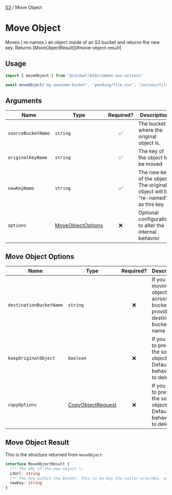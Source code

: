 [S3](./README.md#wrappers) / Move Object

# Move Object

Moves ( re-names ) an object inside of an S3 bucket and returns the new key. Returns [MoveObjectResult][#move-object-result]

## Usage

```ts
import { moveObject } from '@caldwell619/common-aws-actions'

await moveObject('my-awesome-bucket', 'pending/file.csv', 'success/file.csv')
```

## Arguments

| Name               | Type                                      |     Required?      | Description                                                                   |
| ------------------ | ----------------------------------------- | :----------------: | ----------------------------------------------------------------------------- |
| `sourceBucketName` | `string`                                  | :white_check_mark: | The bucket where the original object is.                                      |
| `originalKeyName`  | `string`                                  | :white_check_mark: | The key of the object to be moved                                             |
| `newKeyName`       | `string`                                  | :white_check_mark: | The new key of the object. The original object will be "re-named" as this key |
| `options`          | [MoveObjectOptions](#move-object-options) |        :x:         | Optional configuration to alter the internal behavior                         |

## Move Object Options

| Name                    | Type                                                                                                                         | Required? | Description                                                                   |
| ----------------------- | ---------------------------------------------------------------------------------------------------------------------------- | :-------: | ----------------------------------------------------------------------------- |
| `destinationBucketName` | `string`                                                                                                                     |    :x:    | If you are moving objects across buckets, provide the destination bucket name |
| `keepOriginalObject`    | `boolean`                                                                                                                    |    :x:    | If you wish to preserve the source object. Default behavior is to delete.     |
| `copyOptions`           | [CopyObjectRequest](https://docs.aws.amazon.com/AWSJavaScriptSDK/v3/latest/clients/client-s3/modules/copyobjectrequest.html) |    :x:    | If you wish to preserve the source object. Default behavior is to delete.     |

## Move Object Result

This is the structure returned from `moveObject`

```ts
interface MoveObjectResult {
  /** The URL of the new object */
  s3Url: string
  /** The key within the bucket. This is he key the caller provides, and is returned for convenience */
  newKey: string
}
```
